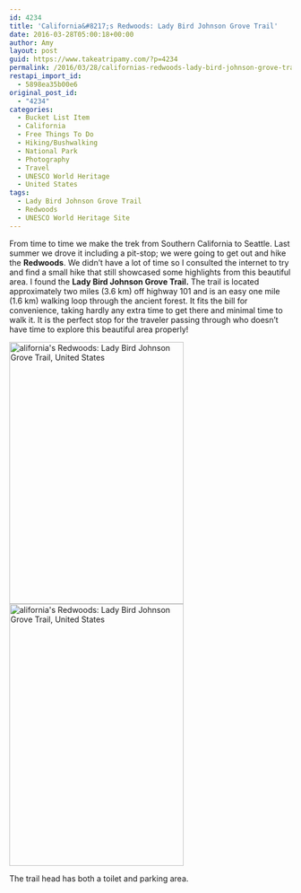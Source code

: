 ```yaml
---
id: 4234
title: 'California&#8217;s Redwoods: Lady Bird Johnson Grove Trail'
date: 2016-03-28T05:00:18+00:00
author: Amy
layout: post
guid: https://www.takeatripamy.com/?p=4234
permalink: /2016/03/28/californias-redwoods-lady-bird-johnson-grove-trail/
restapi_import_id:
  - 5898ea35b00e6
original_post_id:
  - "4234"
categories:
  - Bucket List Item
  - California
  - Free Things To Do
  - Hiking/Bushwalking
  - National Park
  - Photography
  - Travel
  - UNESCO World Heritage
  - United States
tags:
  - Lady Bird Johnson Grove Trail
  - Redwoods
  - UNESCO World Heritage Site
---
```

From time to time we make the trek from Southern California to Seattle. Last summer we drove it including a pit-stop; we were going to get out and hike the **Redwoods**. We didn&#8217;t have a lot of time so I consulted the internet to try and find a small hike that still showcased some highlights from this beautiful area. I found the **Lady Bird Johnson Grove Trail.** The trail is located approximately two miles (3.6 km) off highway 101 and is an easy one mile (1.6 km) walking loop through the ancient forest. It fits the bill for convenience, taking hardly any extra time to get there and minimal time to walk it. It is the perfect stop for the traveler passing through who doesn&#8217;t have time to explore this beautiful area properly!

<img class="alignnone size-full wp-image-4237" src="http://exploringducky.files.wordpress.com/2016/03/img_12782.jpg" alt="alifornia's Redwoods: Lady Bird Johnson Grove Trail, United States" width="311" height="467" /><img class="alignnone size-full wp-image-4236" src="http://exploringducky.files.wordpress.com/2016/03/img_12442.jpg" alt="alifornia's Redwoods: Lady Bird Johnson Grove Trail, United States" width="311" height="467" />
  
The trail head has both a toilet and parking area.